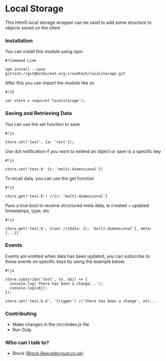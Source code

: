 # Local Storage #

This Html5 local storage wrapper can be used to add some structure to objects saved on the client

### Installation ###

You can install this module using npm

```
#!Command Line

npm install --save git+ssh://git@bitbucket.org:croudtech/localstorage.git
```
 
After this you can import the module like so


```
#!JS

var store = require('localstorage');
```

### Saving and Retrieving Data ###
You can use the set function to save 

```
#!js

store.set('test', {a: 'test'});
```

Use dot notification if you want to extend an object or save to a specific key

```
#!js

store.set('test.b' {c: 'multi-dimensional'})
```

To recall data, you can use the get function

```
#!js

store.get('test.b') //{c: 'multi-dimensional'}
```

Pass a true bool to receive structured meta data, ie created + updated timestamps, type, etc

```
#!js

store.get('test.b', true) //{data: {c: 'multi-dimensional'}, meta:{...}}
```

### Events ###
Events are emitted when data has been updated, you can subscribe to these events on specific keys by using the example below

```
#!js

store.subscribe('test', (e, obj) => {
  console.log('there has been a change...');
  console.log(obj);
});

store.set('test.b.d', 'trigger') //'there has been a change', etc...
```

### Contributing ###

* Make changes in the /src/index.js file
* Run Gulp    

### Who can I talk to? ###

* Brock (Brock.Reece@croud.co.uk)